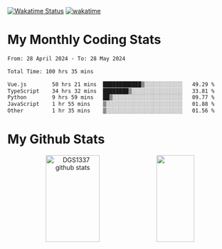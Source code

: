 [![Wakatime Status](https://github.com/noopurphalak/noopurphalak/workflows/wakatime-status-update/badge.svg)](https://github.com/noopurphalak/noopurphalak/actions/workflows/main.yml)
[![wakatime](https://wakatime.com/badge/user/80ace140-ef40-4fdd-b8ed-f3be3d2e1aea.svg)](https://wakatime.com/@80ace140-ef40-4fdd-b8ed-f3be3d2e1aea)

# My Monthly Coding Stats

<!--START_SECTION:waka-->

```txt
From: 28 April 2024 - To: 28 May 2024

Total Time: 100 hrs 35 mins

Vue.js        50 hrs 21 mins  ████████████▒░░░░░░░░░░░░   49.29 %
TypeScript    34 hrs 32 mins  ████████▒░░░░░░░░░░░░░░░░   33.81 %
Python        9 hrs 59 mins   ██▒░░░░░░░░░░░░░░░░░░░░░░   09.77 %
JavaScript    1 hr 55 mins    ▒░░░░░░░░░░░░░░░░░░░░░░░░   01.88 %
Other         1 hr 35 mins    ▒░░░░░░░░░░░░░░░░░░░░░░░░   01.56 %
```

<!--END_SECTION:waka-->

# My Github Stats
<div style="text-align: center;">
  <img width="49%" height="195px" src="https://github-readme-stats-sigma-five.vercel.app/api?username=noopurphalak&show_icons=true&count_private=true&hide_border=true&title_color=ecf2f8&icon_color=0d1117&text_color=FFFFFF&bg_color=0d1117" alt="DGS1337 github stats" />
  <img width="41%" height="195px" src="https://github-readme-stats-sigma-five.vercel.app/api/top-langs/?username=noopurphalak&layout=compact&hide_border=true&title_color=ecf2f8&text_color=FFFFFF&bg_color=0d1117" />
</div>

